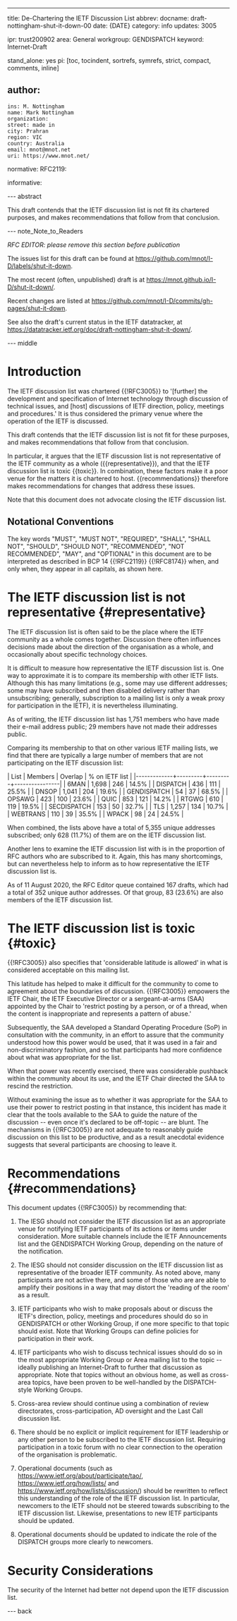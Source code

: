 ---
title: De-Chartering the IETF Discussion List
abbrev:
docname: draft-nottingham-shut-it-down-00
date: {DATE}
category: info
updates: 3005

ipr: trust200902
area: General
workgroup: GENDISPATCH
keyword: Internet-Draft

stand_alone: yes
pi: [toc, tocindent, sortrefs, symrefs, strict, compact, comments, inline]

author:
 -
    ins: M. Nottingham
    name: Mark Nottingham
    organization:
    street: made in
    city: Prahran
    region: VIC
    country: Australia
    email: mnot@mnot.net
    uri: https://www.mnot.net/

normative:
  RFC2119:

informative:


--- abstract

This draft contends that the IETF discussion list is not fit its chartered purposes, and makes recommendations that follow from that conclusion.


--- note_Note_to_Readers

*RFC EDITOR: please remove this section before publication*

The issues list for this draft can be found at <https://github.com/mnot/I-D/labels/shut-it-down>.

The most recent (often, unpublished) draft is at <https://mnot.github.io/I-D/shut-it-down/>.

Recent changes are listed at <https://github.com/mnot/I-D/commits/gh-pages/shut-it-down>.

See also the draft's current status in the IETF datatracker, at
<https://datatracker.ietf.org/doc/draft-nottingham-shut-it-down/>.

--- middle

# Introduction

The IETF discussion list was chartered {{!RFC3005}} to '[further] the development and specification of Internet technology through discussion of technical issues, and [host] discussions of IETF direction, policy, meetings and procedures.' It is thus considered the primary venue where the operation of the IETF is discussed.

This draft contends that the IETF discussion list is not fit for these purposes, and makes recommendations that follow from that conclusion.

In particular, it argues that the IETF discussion list is not representative of the IETF community as a whole ({{representative}}), and that the IETF discussion list is toxic {{toxic}}. In combination, these factors make it a poor venue for the matters it is chartered to host. {{recommendations}} therefore makes recommendations for changes that address these issues.

Note that this document does not advocate closing the IETF discussion list.


## Notational Conventions

The key words "MUST", "MUST NOT", "REQUIRED", "SHALL", "SHALL NOT", "SHOULD", "SHOULD NOT",
"RECOMMENDED", "NOT RECOMMENDED", "MAY", and "OPTIONAL" in this document are to be interpreted as
described in BCP 14 {{!RFC2119}} {{!RFC8174}} when, and only when, they appear in all capitals, as
shown here.


# The IETF discussion list is not representative {#representative}

The IETF discussion list is often said to be the place where the IETF community as a whole comes together. Discussion there often influences decisions made about the direction of the organisation as a whole, and occasionally about specific technology choices.

It is difficult to measure how representative the IETF discussion list is. One way to approximate it is to compare its membership with other IETF lists. Although this has many limitations (e.g., some may use different addresses; some may have subscribed and then disabled delivery rather than unsubscribing; generally, subscription to a mailing list is only a weak proxy for participation in the IETF), it is nevertheless illuminating.

As of writing, the IETF discussion list has 1,751 members who have made their e-mail address public; 29 members have not made their addresses public.

Comparing its membership to that on other various IETF mailing lists, we find that there are typically a large number of members that are not participating on the IETF discussion list:

| List        | Members | Overlap | % on IETF list |
|-------------+---------+---------+----------------|
| 6MAN        |   1,698 |     246 | 14.5%          |
| DISPATCH    |     436 |     111 | 25.5%          |
| DNSOP       |   1,041 |     204 | 19.6%          |
| GENDISPATCH |      54 |      37 | 68.5%          |
| OPSAWG      |     423 |     100 | 23.6%          |
| QUIC        |     853 |     121 | 14.2%          |
| RTGWG       |     610 |     119 | 19.5%          |
| SECDISPATCH |     153 |      50 | 32.7%          |
| TLS         |   1,257 |     134 | 10.7%          |
| WEBTRANS    |     110 |      39 | 35.5%          |
| WPACK       |      98 |      24 | 24.5%          |

When combined, the lists above have a total of 5,355 unique addresses subscribed; only 628 (11.7%) of them are on the IETF discussion list.

Another lens to examine the IETF discussion list with is in the proportion of RFC authors who are subscribed to it. Again, this has many shortcomings, but can nevertheless help to inform as to how representative the IETF discussion list is.

As of 11 August 2020, the RFC Editor queue contained 167 drafts, which had a total of 352 unique author addresses. Of that group, 83 (23.6%) are also members of the IETF discussion list.


# The IETF discussion list is toxic {#toxic}

{{!RFC3005}} also specifies that 'considerable latitude is allowed' in what is considered acceptable on this mailing list.

This latitude has helped to make it difficult for the community to come to agreement about the boundaries of discussion. {{!RFC3005}} empowers the IETF Chair, the IETF Executive Director or a sergeant-at-arms (SAA) appointed by the Chair to 'restrict posting by a person, or of a thread, when the content is inappropriate and represents a pattern of abuse.'

Subsequently, the SAA developed a Standard Operating Procedure (SoP) in consultation with the community, in an effort to assure that the community understood how this power would be used, that it was used in a fair and non-discriminatory fashion, and so that participants had more confidence about what was appropriate for the list.

When that power was recently exercised, there was considerable pushback within the community about its use, and the IETF Chair directed the SAA to rescind the restriction.

Without examining the issue as to whether it was appropriate for the SAA to use their power to restrict posting in that instance, this incident has made it clear that the tools available to the SAA to guide the nature of the discussion -- even once it's declared to be off-topic -- are blunt. The mechanisms in {{!RFC3005}} are not adequate to reasonably guide discussion on this list to be productive, and as a result anecdotal evidence suggests that several participants are choosing to leave it.


# Recommendations {#recommendations}

This document updates {{!RFC3005}} by recommending that:

1. The IESG should not consider the IETF discussion list as an appropriate venue for notifying IETF participants of its actions or items under consideration. More suitable channels include the IETF Announcements list and the GENDISPATCH Working Group, depending on the nature of the notification.

2. The IESG should not consider discussion on the IETF discussion list as representative of the broader IETF community. As noted above, many participants are not active there, and some of those who are are able to amplify their positions in a way that may distort the 'reading of the room' as a result.

3. IETF participants who wish to make proposals about or discuss the IETF's direction, policy, meetings and procedures should do so in GENDISPATCH or other Working Group, if one more specific to that topic should exist. Note that Working Groups can define policies for participation in their work.

4. IETF participants who wish to discuss technical issues should do so in the most appropriate Working Group or Area mailing list to the topic -- ideally publishing an Internet-Draft to further that discussion as appropriate. Note that topics without an obvious home, as well as cross-area topics, have been proven to be well-handled by the DISPATCH-style Working Groups.

5. Cross-area review should continue using a combination of review directorates, cross-participation, AD oversight and the Last Call discussion list.

6. There should be no explicit or implicit requirement for IETF leadership or any other person to be subscribed to the IETF discussion list. Requiring participation in a toxic forum with no clear connection to the operation of the organisation is problematic.

7. Operational documents (such as <https://www.ietf.org/about/participate/tao/>, <https://www.ietf.org/how/lists/> and <https://www.ietf.org/how/lists/discussion/>) should be rewritten to reflect this understanding of the role of the IETF discussion list. In particular, newcomers to the IETF should not be steered towards subscribing to the IETF discussion list. Likewise, presentations to new IETF participants should be updated.

8. Operational documents should be updated to indicate the role of the DISPATCH groups more clearly to newcomers.


# Security Considerations

The security of the Internet had better not depend upon the IETF discussion list.


--- back
